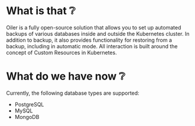 # What is that ❔
Oiler is a fully open-source solution that allows you to set up automated backups of various databases inside and outside the Kubernetes cluster.
In addition to backup, it also provides functionality for restoring from a backup, including in automatic mode.
All interaction is built around the concept of Custom Resources in Kubernetes.

# What do we have now ❔
Currently, the following database types are supported:

- PostgreSQL
- MySQL
- MongoDB
